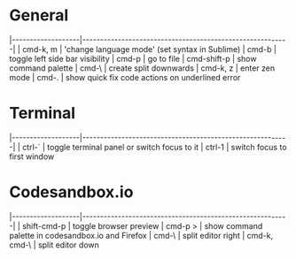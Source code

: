 # General
|-------------------|----------------------------------------------------------|
| cmd-k, m          | 'change language mode' (set syntax in Sublime)
| cmd-b             | toggle left side bar visibility
| cmd-p             | go to file
| cmd-shift-p       | show command palette
| cmd-\             | create split downwards
| cmd-k, z          | enter zen mode
| cmd-.             | show quick fix code actions on underlined error

# Terminal
|-------------------|----------------------------------------------------------|
| ctrl-`            | toggle terminal panel or switch focus to it
| ctrl-1            | switch focus to first window

# Codesandbox.io
|-------------------|----------------------------------------------------------|
| shift-cmd-p       | toggle browser preview
| cmd-p >           | show command palette in codesandbox.io and Firefox
| cmd-\             | split editor right
| cmd-k, cmd-\      | split editor down


